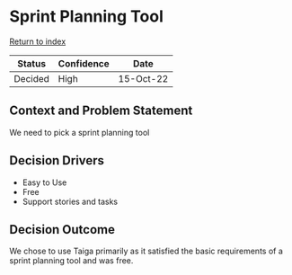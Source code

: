 # Sprint Planning Tool

[Return to index](https://cse210-group5.github.io/cse210-fa22-ucsd-group5/decisions/)

|  Status   | Confidence    |   Date    |
| --------  | ----------    | --------- |
| Decided   | High          | 15-Oct-22 |

## Context and Problem Statement

We need to pick a sprint planning tool

## Decision Drivers

* Easy to Use
* Free
* Support stories and tasks

## Decision Outcome

We chose to use Taiga primarily as it satisfied the basic requirements of a sprint planning tool and was free.